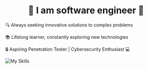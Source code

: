 <h1 align="center"> 🚀 I am software engineer 🚀 </h1>


🔍 Always seeking innovative solutions to complex problems

📚 Lifelong learner, constantly exploring new technologies

🔒 Aspiring Penetration Tester | Cybersecurity Enthusiast 💻

![My Skills](https://skillicons.dev/icons?i=git,github,go,java,spring,cs,dotnet,cpp,c,py,js,ts,postgres,mongodb,rabbitmq,docker,react,angular,vue)

